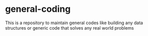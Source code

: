 # general-coding
This is a repository to maintain general codes like building any data structures or generic code that solves any real world problems
